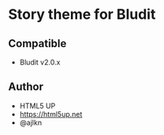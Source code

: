 # Story theme for Bludit

## Compatible
- Bludit v2.0.x

## Author
- HTML5 UP
- https://html5up.net
- @ajlkn
